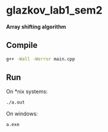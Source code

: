 # glazkov_lab1_sem2
**Array shifting algorithm**

## Compile
```bash
g++ -Wall -Werror main.cpp
```

## Run
On *nix systems:
```bash
./a.out
```

On windows:
```bash
a.exe
```
